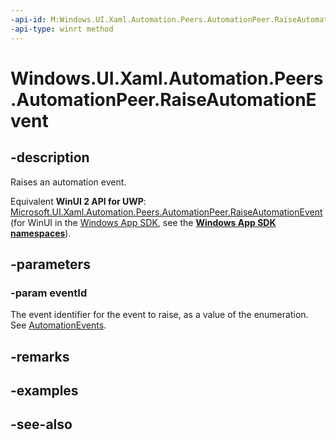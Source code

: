 ```yaml
---
-api-id: M:Windows.UI.Xaml.Automation.Peers.AutomationPeer.RaiseAutomationEvent(Windows.UI.Xaml.Automation.Peers.AutomationEvents)
-api-type: winrt method
---
```


<!-- Method syntax
public void RaiseAutomationEvent(Windows.UI.Xaml.Automation.Peers.AutomationEvents eventId)
-->

# Windows.UI.Xaml.Automation.Peers.AutomationPeer.RaiseAutomationEvent

## -description
Raises an automation event.

Equivalent **WinUI 2 API for UWP**: [Microsoft.UI.Xaml.Automation.Peers.AutomationPeer.RaiseAutomationEvent](/windows/winui/api/microsoft.ui.xaml.automation.peers.automationpeer.raiseautomationevent) (for WinUI in the [Windows App SDK](/windows/apps/windows-app-sdk/), see the **[Windows App SDK namespaces](/windows/windows-app-sdk/api/winrt/)**).

## -parameters
### -param eventId
The event identifier for the event to raise, as a value of the enumeration. See [AutomationEvents](automationevents.md).

## -remarks

## -examples

## -see-also
